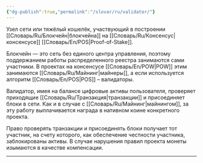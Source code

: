 ```yaml
---
{"dg-publish":true,"permalink":"/slovar/ru/validator/"}
---
```



Узел сети или тяжёлый кошелёк, участвующий в построении [[Словарь/Ru/Блокчейн\|блокчейна]] на [[Словарь/Ru/Консенсус\|консенсусе]] [[Словарь/En/POS\|Proof-of-Stake]].

Блокчейн — это сеть без единого центра управления, поэтому поддержанием работы распределенного реестра занимаются сами участники. В проектах на консенсусе [[Словарь/En/POW\|POW]] этим занимаются [[Словарь/Ru/Майнинг\|майнеры]], а если используется алгоритм [[Словарь/En/POS\|POS]] – валидаторы.

Валидатор, имея на балансе цифровые активы пользователя, проверяет приходящие [[Словарь/Ru/Транзакция\|транзакции]] и присоединяет блоки в сети. Как и в случае с [[Словарь/Ru/Майнинг\|майнингом]], за эту работу выплачивается награда в нативном коине конкретного проекта.

Право проверять транзакции и присоединять блоки получает тот участник, на счету которого, как обеспечение честности участника, заблокированы активы. В случае нарушения правил проекта монеты изымаются в качестве компенсации.

---
